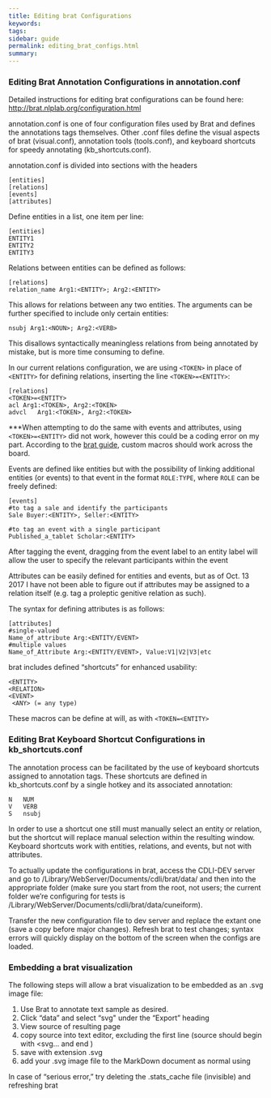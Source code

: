 ```yaml
---
title: Editing brat Configurations
keywords:
tags:
sidebar: guide
permalink: editing_brat_configs.html
summary:
---
```



### Editing Brat Annotation Configurations in annotation.conf ###
Detailed instructions for editing brat configurations can be found here: http://brat.nlplab.org/configuration.html

annotation.conf is one of four configuration files used by Brat and defines the annotations tags themselves. Other .conf files define the visual aspects of brat (visual.conf), annotation tools (tools.conf), and keyboard shortcuts for speedy annotating (kb_shortcuts.conf).

annotation.conf is divided into sections with the headers

```
[entities]
[relations]
[events]
[attributes]
```

Define entities in a list, one item per line:

```
[entities]
ENTITY1
ENTITY2
ENTITY3
```

Relations between entities can be defined as follows:

```
[relations]
relation_name Arg1:<ENTITY>; Arg2:<ENTITY>
```

This allows for relations between any two entities. The arguments can be further specified to include only certain entities:

```
nsubj Arg1:<NOUN>; Arg2:<VERB>
```

This disallows syntactically meaningless relations from being annotated by mistake, but is more time consuming to define.

In our current relations configuration, we are using `<TOKEN>` in place of `<ENTITY>` for defining relations, inserting the line `<TOKEN>=<ENTITY>`:

```
[relations]
<TOKEN>=<ENTITY>
acl	Arg1:<TOKEN>, Arg2:<TOKEN>
advcl 	Arg1:<TOKEN>, Arg2:<TOKEN>
```

***When attempting to do the same with events and attributes, using `<TOKEN>=<ENTITY>` did not work, however this could be a coding error on my part. According to the [brat guide](http://brat.nlplab.org/configuration.html#additional-details), custom macros should work across the board.

Events are defined like entities but with the possibility of linking additional entities (or events) to that event in the format `ROLE:TYPE`, where `ROLE` can be freely defined:

```
[events]
#to tag a sale and identify the participants
Sale Buyer:<ENTITY>, Seller:<ENTITY>

#to tag an event with a single participant
Published_a_tablet Scholar:<ENTITY>
```

After tagging the event, dragging from the event label to an entity label will allow the user to specify the relevant participants within the event

Attributes can be easily defined for entities and events, but as of Oct. 13 2017 I have not been able to figure out if attributes may be assigned to a relation itself (e.g. tag a proleptic genitive relation as such).

The syntax for defining attributes is as follows:

```
[attributes]
#single-valued
Name_of_attribute Arg:<ENTITY/EVENT>
#multiple values
Name_of_Attribute Arg:<ENTITY/EVENT>, Value:V1|V2|V3|etc
```

brat includes defined “shortcuts” for enhanced usability:
```
<ENTITY>
<RELATION>
<EVENT>
 <ANY> (= any type)
 ```

These macros can be define at will, as with `<TOKEN=<ENTITY>`

### Editing Brat Keyboard Shortcut Configurations in kb_shortcuts.conf ###
The annotation process can be facilitated by the use of keyboard shortcuts assigned to annotation tags. These shortcuts are defined in kb_shortcuts.conf by a single hotkey and its associated annotation:

```
N	NUM
V	VERB
S	nsubj
```

In order to use a shortcut one still must manually select an entity or relation, but the shortcut will replace manual selection within the resulting window. Keyboard shortcuts work with entities, relations, and events, but not with attributes.


To actually update the configurations in brat, access the CDLI-DEV server and go to /Library/WebServer/Documents/cdli/brat/data/ and then into the appropriate folder (make sure you start from the root, not users; the current folder we’re configuring for tests is /Library/WebServer/Documents/cdli/brat/data/cuneiform).

Transfer the new configuration file to dev server and replace the extant one (save a copy before major changes). Refresh brat to test changes; syntax errors will quickly display on the bottom of the screen when the configs are loaded.

### Embedding a brat visualization ###

The following steps will allow a brat visualization to be embedded as an .svg image file:

1. Use Brat to annotate text sample as desired.
2. Click “data” and select “svg" under the “Export” heading
3. View source of resulting page
4. copy source into text editor, excluding the first line (source should begin with <svg… and end </svg>)
5. save with extension .svg
6. add your .svg image file to the MarkDown document as normal using

In case of “serious error,” try deleting the .stats_cache file (invisible) and refreshing brat
